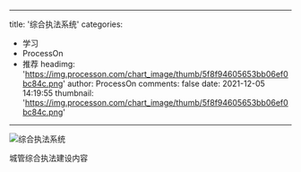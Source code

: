 
---
title: '综合执法系统'
categories: 
 - 学习
 - ProcessOn
 - 推荐
headimg: 'https://img.processon.com/chart_image/thumb/5f8f94605653bb06ef0bc84c.png'
author: ProcessOn
comments: false
date: 2021-12-05 14:19:55
thumbnail: 'https://img.processon.com/chart_image/thumb/5f8f94605653bb06ef0bc84c.png'
---

<div>   
<img class="thumb" alt="综合执法系统" src="https://img.processon.com/chart_image/thumb/5f8f94605653bb06ef0bc84c.png" referrerpolicy="no-referrer">
<p>城管综合执法建设内容</p>  
</div>
            